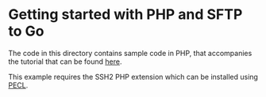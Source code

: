 Getting started with PHP and SFTP to Go
======================================

The code in this directory contains sample code in PHP, that accompanies the tutorial that can be found [here](https://sftptogo.com/blog/php-sftp?utm_source=github&utm_medium=github).

This example requires the SSH2 PHP extension which can be installed using [PECL](https://pecl.php.net/package/ssh2).
